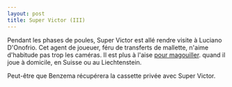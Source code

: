 ```yaml
---
layout: post
title: Super Victor (III)
---
```

Pendant les phases de poules, Super Victor est allé rendre visite à
Luciano D'Onofrio. Cet agent de joueuer, féru de transferts de mallette,
n'aime d'habitude pas trop les caméras. Il est plus à l'aise
[pour magouiller](https://horsjeu.football/carte/e9f06078-a6d0-4f90-9e74-4d732f4dfc16).
quand il joue à domicile, en Suisse ou au Liechtenstein.

Peut-être que Benzema récupérera la cassette privée avec Super Victor.
